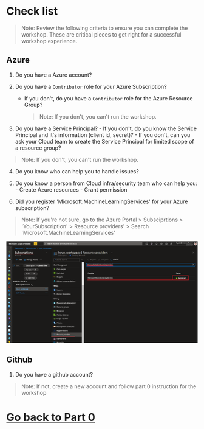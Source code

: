 # Check list
> Note: Review the following criteria to ensure you can complete the workshop. These are critical pieces to get right for a successful workshop experience.

## Azure 
1. Do you have a Azure account?

2. Do you have a `Contributor` role for your Azure Subscription?
    - If you don't, do you have a `Contributor` role for the Azure Resource Group?
         > Note: If you don't, you can't run the workshop.

3. Do you have a Service Principal?
        - If you don't, do you know the Service Principal and it's information (client id, secret)?
        - If you don't, can you ask your Cloud team to create the Service Principal for limited scope of a resource group?
> Note: If you don't, you can't run the workshop.

4. Do you know who can help you to handle issues?

5. Do you know a person from Cloud infra/security team who can help you:
        - Create Azure resources
        - Grant permission

6. Did you register 'Microsoft.MachineLearningServices' for your Azure subscription?
> Note: If you're not sure, go to the Azure Portal > Subsciprtions > 'YourSubscription' > Resource providers' > Search 'Microsoft.MachineLearningServices'

![ml_services](./images/arm100.png)

## Github
1. Do you have a github account?
> Note: If not, create a new account and follow part 0 instruction for the workshop

# [Go back to Part 0](./part_0.md)
